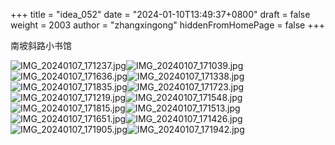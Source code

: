 +++
title = "idea_052"
date = "2024-01-10T13:49:37+0800"
draft = false
weight = 2003
author = "zhangxingong"
hiddenFromHomePage = false
+++

南坡斜路小书馆

![IMG_20240107_171237.jpg](https://s2.loli.net/2024/01/10/VvEe7lAabUhL3FX.jpg)![IMG_20240107_171039.jpg](https://s2.loli.net/2024/01/10/ZRl5SuQeqv32pNk.jpg)![IMG_20240107_171636.jpg](https://s2.loli.net/2024/01/10/OZEsGH9xehVC2zK.jpg)![IMG_20240107_171338.jpg](https://s2.loli.net/2024/01/10/El4sGKia1WVoPS9.jpg)![IMG_20240107_171835.jpg](https://s2.loli.net/2024/01/10/1x35PHjvnrEfq86.jpg)![IMG_20240107_171723.jpg](https://s2.loli.net/2024/01/10/bdVsBQ7yqmYnGuI.jpg)![IMG_20240107_171219.jpg](https://s2.loli.net/2024/01/10/v9uf5JVCc8dEi2O.jpg)![IMG_20240107_171548.jpg](https://s2.loli.net/2024/01/10/kPX38eS41C6V7uc.jpg)![IMG_20240107_171815.jpg](https://s2.loli.net/2024/01/10/CZJDcSIgUo8rinq.jpg)![IMG_20240107_171513.jpg](https://s2.loli.net/2024/01/10/MLA9XNhR6Iry5ax.jpg)![IMG_20240107_171651.jpg](https://s2.loli.net/2024/01/10/a2qG3MDIdLfEYSu.jpg)![IMG_20240107_171426.jpg](https://s2.loli.net/2024/01/10/bpQ1NdRorDVwh7e.jpg)![IMG_20240107_171905.jpg](https://s2.loli.net/2024/01/10/dYrWZRyBPjzbN6h.jpg)![IMG_20240107_171942.jpg](https://s2.loli.net/2024/01/10/yJh1UxQmpEDlRYG.jpg)
